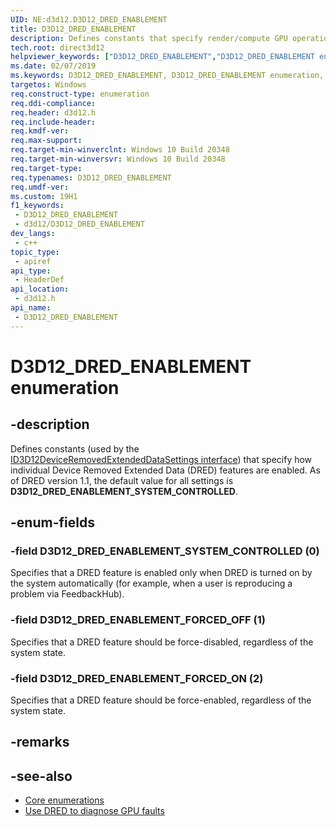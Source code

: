 ```yaml
---
UID: NE:d3d12.D3D12_DRED_ENABLEMENT
title: D3D12_DRED_ENABLEMENT
description: Defines constants that specify render/compute GPU operations.
tech.root: direct3d12
helpviewer_keywords: ["D3D12_DRED_ENABLEMENT","D3D12_DRED_ENABLEMENT enumeration","d3d12/D3D12_DRED_ENABLEMENT","d3d12/D3D12_DRED_ENABLEMENT enumeration","direct3d12.d3d12_dred_enablement"]
ms.date: 02/07/2019
ms.keywords: D3D12_DRED_ENABLEMENT, D3D12_DRED_ENABLEMENT enumeration, d3d12/D3D12_DRED_ENABLEMENT, d3d12/D3D12_DRED_ENABLEMENT enumeration, direct3d12.d3d12_dred_enablement
targetos: Windows
req.construct-type: enumeration
req.ddi-compliance: 
req.header: d3d12.h
req.include-header: 
req.kmdf-ver: 
req.max-support: 
req.target-min-winverclnt: Windows 10 Build 20348
req.target-min-winversvr: Windows 10 Build 20348
req.target-type: 
req.typenames: D3D12_DRED_ENABLEMENT
req.umdf-ver: 
ms.custom: 19H1
f1_keywords:
 - D3D12_DRED_ENABLEMENT
 - d3d12/D3D12_DRED_ENABLEMENT
dev_langs:
 - c++
topic_type:
 - apiref
api_type:
 - HeaderDef
api_location:
 - d3d12.h
api_name:
 - D3D12_DRED_ENABLEMENT
---
```


# D3D12_DRED_ENABLEMENT enumeration


## -description

Defines constants (used by the [ID3D12DeviceRemovedExtendedDataSettings interface](nn-d3d12-id3d12deviceremovedextendeddatasettings.md)) that specify how individual Device Removed Extended Data (DRED) features are enabled. As of DRED version 1.1, the default value for all settings is **D3D12_DRED_ENABLEMENT_SYSTEM_CONTROLLED**.

## -enum-fields

### -field D3D12_DRED_ENABLEMENT_SYSTEM_CONTROLLED (0)

Specifies that a DRED feature is enabled only when DRED is turned on by the system automatically (for example, when a user is reproducing a problem via FeedbackHub).

### -field D3D12_DRED_ENABLEMENT_FORCED_OFF (1)

Specifies that a DRED feature should be force-disabled, regardless of the system state.

### -field D3D12_DRED_ENABLEMENT_FORCED_ON (2)

Specifies that a DRED feature should be force-enabled, regardless of the system state.

## -remarks

## -see-also

* [Core enumerations](/windows/desktop/direct3d12/direct3d-12-enumerations)
* [Use DRED to diagnose GPU faults](/windows/desktop/direct3d12/use-dred)


